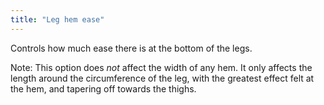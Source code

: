 ```yaml
---
title: "Leg hem ease"
---
```


Controls how much ease there is at the bottom of the legs.

Note: This option does _not_ affect the width of any hem. It only affects the length around the circumference of the leg, with the greatest effect felt at the hem, and tapering off towards the thighs.
